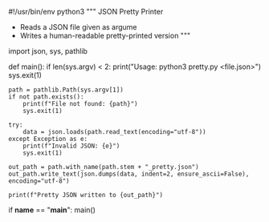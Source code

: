 #!/usr/bin/env python3
"""
JSON Pretty Printer
- Reads a JSON file given as argume
- Writes a human-readable pretty-printed version
"""

import json, sys, pathlib

def main():
    if len(sys.argv) < 2:
        print("Usage: python3 pretty.py <file.json>")
        sys.exit(1)

    path = pathlib.Path(sys.argv[1])
    if not path.exists():
        print(f"File not found: {path}")
        sys.exit(1)

    try:
        data = json.loads(path.read_text(encoding="utf-8"))
    except Exception as e:
        print(f"Invalid JSON: {e}")
        sys.exit(1)

    out_path = path.with_name(path.stem + "_pretty.json")
    out_path.write_text(json.dumps(data, indent=2, ensure_ascii=False), encoding="utf-8")

    print(f"Pretty JSON written to {out_path}")

if __name__ == "__main__":
    main()
